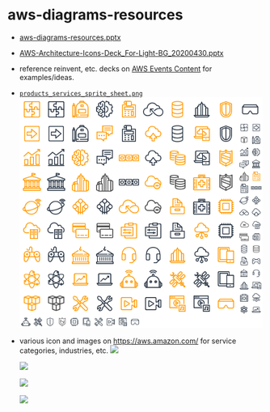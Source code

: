 # aws-diagrams-resources

* [aws-diagrams-resources.pptx](aws-diagrams-resources.pptx)
* [AWS-Architecture-Icons-Deck_For-Light-BG_20200430.pptx](AWS-Architecture-Icons-Deck_For-Light-BG_20200430.pptx)
* reference reinvent, etc. decks on [AWS Events Content](https://aws.amazon.com/events/events-content/) for examples/ideas.
* [`products_services_sprite_sheet.png`](products_services_sprite_sheet.png)
    <img src="products_services_sprite_sheet.png" alt="" width="" />
* various icon and images on <https://aws.amazon.com/> for service categories, industries, etc.
    ![](https://d1.awsstatic.com/Solutions/Solutions%20Category%20Template%20Draft/Nelson%20Solution%20Template/AWS-Category-Icon_Financial-Services_60_Left-Aligned.9c8e4cbab3340d81805a782f82bf2abca653267e.png)

    ![](https://d1.awsstatic.com/webteam/homepage/editorials/Site-Merch_Free-Tier_Editorial.e425a53f7aab73431cacb1c52afc5fa0568fe969.png)

    ![](https://d1.awsstatic.com/Digital%20Marketing/sitemerch/tiles/Site-Merch_Getting-Started_Editorial.af832c5ef4feca15881f99b9d99c007163bfe6ad.png)

    ![](https://d1.awsstatic.com/AWSMP-Industry-Healthcare.0683ae2e82a417775840a1b434f2170198e71783.png)